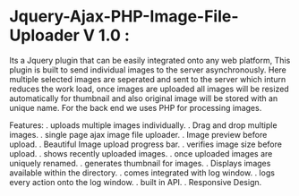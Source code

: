 # Jquery-Ajax-PHP-Image-File-Uploader V 1.0 :
Its a Jquery plugin that can be easily integrated onto any web platform, This plugin is built to send individual images to the server asynchronously. Here multiple selected images are seperated and sent to the server which inturn reduces the work load, once images are uploaded all images will be resized automatically for thumbnail and also original image will be stored with an unique name. For the back end we uses PHP for processing images.

Features:
. uploads multiple images individually.
. Drag and drop multiple images.
. single page ajax image file uploader.
. Image preview before upload.
. Beautiful Image upload progress bar.
. verifies image size before upload.
. shows recently uploaded images.
. once uploaded images are uniquely renamed.
. generates thumbnail for images.
. Displays images available within the directory.
. comes integrated with log window.
. logs every action onto the log window.
. built in API.
. Responsive Design.
